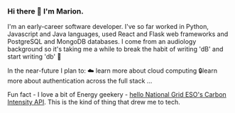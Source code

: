 ### Hi there 👋 I'm Marion.

I'm an early-career software developer.  I've so far worked in Python, Javascript and Java languages, used React and Flask web frameworks and PostgreSQL and MongoDB databases.  I come from an audiology background so it's taking me a while to break the habit of writing 'dB' and start writing 'db' 🎵 

In the near-future I plan to:
☁️ learn more about cloud computing
🔒learn more about authentication across the full stack
...

Fun fact - I love a bit of Energy geekery - [hello National Grid ESO's Carbon Intensity API](https://carbonintensity.org.uk/). This is the kind of thing that drew me to tech.


